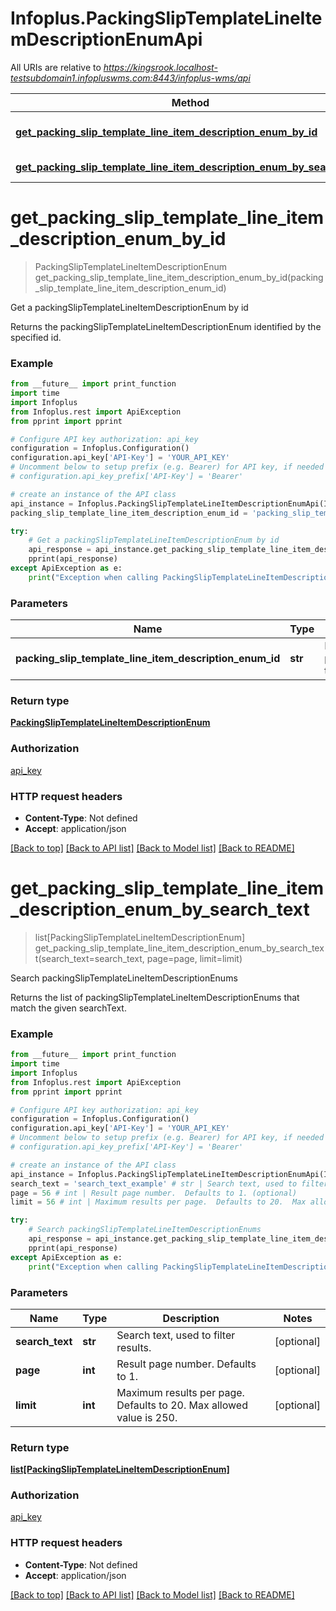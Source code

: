 # Infoplus.PackingSlipTemplateLineItemDescriptionEnumApi

All URIs are relative to *https://kingsrook.localhost-testsubdomain1.infopluswms.com:8443/infoplus-wms/api*

Method | HTTP request | Description
------------- | ------------- | -------------
[**get_packing_slip_template_line_item_description_enum_by_id**](PackingSlipTemplateLineItemDescriptionEnumApi.md#get_packing_slip_template_line_item_description_enum_by_id) | **GET** /beta/packingSlipTemplateLineItemDescriptionEnum/{packingSlipTemplateLineItemDescriptionEnumId} | Get a packingSlipTemplateLineItemDescriptionEnum by id
[**get_packing_slip_template_line_item_description_enum_by_search_text**](PackingSlipTemplateLineItemDescriptionEnumApi.md#get_packing_slip_template_line_item_description_enum_by_search_text) | **GET** /beta/packingSlipTemplateLineItemDescriptionEnum/search | Search packingSlipTemplateLineItemDescriptionEnums


# **get_packing_slip_template_line_item_description_enum_by_id**
> PackingSlipTemplateLineItemDescriptionEnum get_packing_slip_template_line_item_description_enum_by_id(packing_slip_template_line_item_description_enum_id)

Get a packingSlipTemplateLineItemDescriptionEnum by id

Returns the packingSlipTemplateLineItemDescriptionEnum identified by the specified id.

### Example
```python
from __future__ import print_function
import time
import Infoplus
from Infoplus.rest import ApiException
from pprint import pprint

# Configure API key authorization: api_key
configuration = Infoplus.Configuration()
configuration.api_key['API-Key'] = 'YOUR_API_KEY'
# Uncomment below to setup prefix (e.g. Bearer) for API key, if needed
# configuration.api_key_prefix['API-Key'] = 'Bearer'

# create an instance of the API class
api_instance = Infoplus.PackingSlipTemplateLineItemDescriptionEnumApi(Infoplus.ApiClient(configuration))
packing_slip_template_line_item_description_enum_id = 'packing_slip_template_line_item_description_enum_id_example' # str | Id of packingSlipTemplateLineItemDescriptionEnum to be returned.

try:
    # Get a packingSlipTemplateLineItemDescriptionEnum by id
    api_response = api_instance.get_packing_slip_template_line_item_description_enum_by_id(packing_slip_template_line_item_description_enum_id)
    pprint(api_response)
except ApiException as e:
    print("Exception when calling PackingSlipTemplateLineItemDescriptionEnumApi->get_packing_slip_template_line_item_description_enum_by_id: %s\n" % e)
```

### Parameters

Name | Type | Description  | Notes
------------- | ------------- | ------------- | -------------
 **packing_slip_template_line_item_description_enum_id** | **str**| Id of packingSlipTemplateLineItemDescriptionEnum to be returned. | 

### Return type

[**PackingSlipTemplateLineItemDescriptionEnum**](PackingSlipTemplateLineItemDescriptionEnum.md)

### Authorization

[api_key](../README.md#api_key)

### HTTP request headers

 - **Content-Type**: Not defined
 - **Accept**: application/json

[[Back to top]](#) [[Back to API list]](../README.md#documentation-for-api-endpoints) [[Back to Model list]](../README.md#documentation-for-models) [[Back to README]](../README.md)

# **get_packing_slip_template_line_item_description_enum_by_search_text**
> list[PackingSlipTemplateLineItemDescriptionEnum] get_packing_slip_template_line_item_description_enum_by_search_text(search_text=search_text, page=page, limit=limit)

Search packingSlipTemplateLineItemDescriptionEnums

Returns the list of packingSlipTemplateLineItemDescriptionEnums that match the given searchText.

### Example
```python
from __future__ import print_function
import time
import Infoplus
from Infoplus.rest import ApiException
from pprint import pprint

# Configure API key authorization: api_key
configuration = Infoplus.Configuration()
configuration.api_key['API-Key'] = 'YOUR_API_KEY'
# Uncomment below to setup prefix (e.g. Bearer) for API key, if needed
# configuration.api_key_prefix['API-Key'] = 'Bearer'

# create an instance of the API class
api_instance = Infoplus.PackingSlipTemplateLineItemDescriptionEnumApi(Infoplus.ApiClient(configuration))
search_text = 'search_text_example' # str | Search text, used to filter results. (optional)
page = 56 # int | Result page number.  Defaults to 1. (optional)
limit = 56 # int | Maximum results per page.  Defaults to 20.  Max allowed value is 250. (optional)

try:
    # Search packingSlipTemplateLineItemDescriptionEnums
    api_response = api_instance.get_packing_slip_template_line_item_description_enum_by_search_text(search_text=search_text, page=page, limit=limit)
    pprint(api_response)
except ApiException as e:
    print("Exception when calling PackingSlipTemplateLineItemDescriptionEnumApi->get_packing_slip_template_line_item_description_enum_by_search_text: %s\n" % e)
```

### Parameters

Name | Type | Description  | Notes
------------- | ------------- | ------------- | -------------
 **search_text** | **str**| Search text, used to filter results. | [optional] 
 **page** | **int**| Result page number.  Defaults to 1. | [optional] 
 **limit** | **int**| Maximum results per page.  Defaults to 20.  Max allowed value is 250. | [optional] 

### Return type

[**list[PackingSlipTemplateLineItemDescriptionEnum]**](PackingSlipTemplateLineItemDescriptionEnum.md)

### Authorization

[api_key](../README.md#api_key)

### HTTP request headers

 - **Content-Type**: Not defined
 - **Accept**: application/json

[[Back to top]](#) [[Back to API list]](../README.md#documentation-for-api-endpoints) [[Back to Model list]](../README.md#documentation-for-models) [[Back to README]](../README.md)

